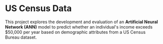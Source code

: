# US Census Data
This project explores the development and evaluation of an **Artificial Neural Network (ANN)** model to predict whether an individual's income exceeds $50,000 per year based on demographic attributes from a US Census Bureau dataset.
